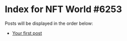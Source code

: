 # Index for NFT World #6253
Posts will be displayed in the order below:

- [Your first post](./001-first.md)

